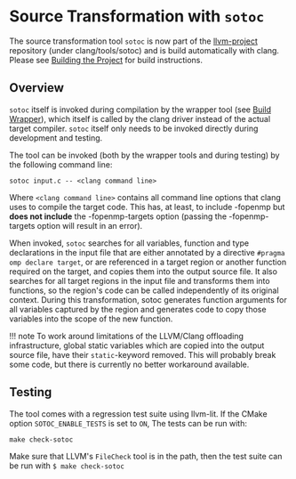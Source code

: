 # Source Transformation with `sotoc`

The source transformation tool `sotoc` is now part of the [llvm-project](%%llvm%%)
repository (under clang/tools/sotoc) and is build automatically with clang.
Please see [Building the Project](building.md) for build instructions.

## Overview

`sotoc` itself is invoked during compilation by the wrapper tool (see [Build Wrapper](build_wrapper.md)),
which itself is called by the clang driver instead of the actual target compiler.
`sotoc` itself only needs to be invoked directly during development and testing.

The tool can be invoked (both by the wrapper tools and during testing) by the following command line:

``` console
sotoc input.c -- <clang command line>
```

Where `<clang command line>` contains all command line options that clang uses to compile the target code.
This has, at least, to include -fopenmp but **does not include** the -fopenmp-targets option (passing the -fopenmp-targets option will result in an error).

When invoked, `sotoc` searches for all variables, function and type declarations in the input file that are either annotated by a directive `#pragma omp declare target`,
or are referenced in a target region or another function required on the target,
and copies them into the output source file.
It also searches for all target regions in the input file and transforms them into functions,
so the region's code can be called independently of its original context.
During this transformation, sotoc generates function arguments for all variables captured by the region and generates code to copy those variables into the scope of the new function.

!!! note
    To work around limitations of the LLVM/Clang offloading infrastructure,
    global static variables which are copied into the output source file,
    have their `static`-keyword removed.
    This will probably break some code, but there is currently no better workaround available.

## Testing

The tool comes with a regression test suite using llvm-lit.
If the CMake option `SOTOC_ENABLE_TESTS` is set to `ON`, The tests can be run with:

``` console
make check-sotoc
```

Make sure that LLVM's `FileCheck` tool is in the path, then the test suite can be run with `$ make check-sotoc`

